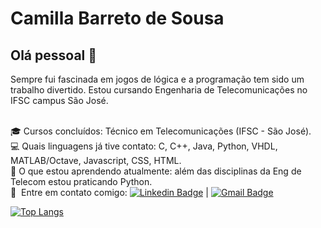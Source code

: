 # Camilla Barreto de Sousa

## Olá pessoal 👋

Sempre fui fascinada em jogos de lógica e a programação tem sido um trabalho divertido.
Estou cursando Engenharia de Telecomunicações no IFSC campus São José.

 <br/> :mortar_board: Cursos concluídos: Técnico em Telecomunicações (IFSC - São José).
 <br/> :computer: Quais linguagens já tive contato: C, C++, Java, Python, VHDL, MATLAB/Octave, Javascript, CSS, HTML.
<br/> :blue_book: O que estou aprendendo atualmente: além das disciplinas da Eng de Telecom estou praticando Python.
<br/> :email: &nbsp;Entre em contato comigo: [![Linkedin Badge](https://img.shields.io/badge/-CamillaBarreto-blue?style=flat-square&logo=Linkedin&logoColor=white&link=https://www.linkedin.com/in/camilla-barreto-de-sousa-26ab53171/)](https://www.linkedin.com/in/camilla-barreto-de-sousa-26ab53171/ ) 
| 
[![Gmail Badge](https://img.shields.io/badge/-camillabarretodesousa@gmail.com-c14438?style=flat-square&logo=Gmail&logoColor=white&link=mailto:camillabarretodesousa@gmail.com)](mailto:camillabarretodesousa@gmail.com)

[![Top Langs](https://github-readme-stats.vercel.app/api/top-langs/?username=camillabarreto&layout=compact&langs_count=10)](https://github.com/anuraghazra/github-readme-stats)
